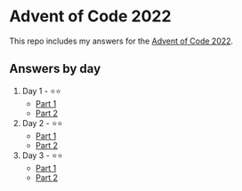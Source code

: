 # Advent of Code 2022

This repo includes my answers for the [Advent of Code 2022](https://adventofcode.com/).

## Answers by day

1. Day 1 - ⭐️⭐️
    - [Part 1](d1-p1.py)
    - [Part 2](d1-p2.py)
2. Day 2 - ⭐️⭐️
    - [Part 1](d2-p1.py)
    - [Part 2](d2-p2.py)
3. Day 3 - ⭐️⭐️
    - [Part 1](d3-p1.py)
    - [Part 2](d3-p2.py)
